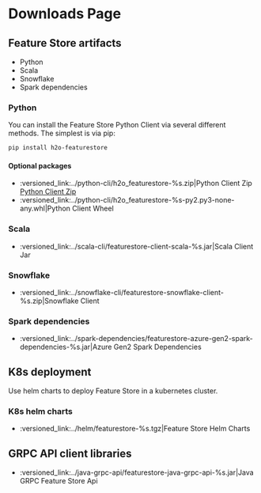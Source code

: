 # Downloads Page

## Feature Store artifacts

  - Python
  - Scala
  - Snowflake
  - Spark dependencies

### Python

You can install the Feature Store Python Client via several different
methods. The simplest is via pip:

``` bash
pip install h2o-featurestore
```

#### Optional packages

  - :versioned\_link:<span class="title-ref">../python-cli/h2o\_featurestore-%s.zip|Python
    Client Zip</span>
    [Python Client Zip](../python-cli/h2o\_featurestore-%s.zip "download")
  - :versioned\_link:<span class="title-ref">../python-cli/h2o\_featurestore-%s-py2.py3-none-any.whl|Python
    Client Wheel</span>

### Scala

  - :versioned\_link:<span class="title-ref">../scala-cli/featurestore-client-scala-%s.jar|Scala
    Client Jar</span>

### Snowflake

  - :versioned\_link:<span class="title-ref">../snowflake-cli/featurestore-snowflake-client-%s.zip|Snowflake
    Client</span>

### Spark dependencies

  - :versioned\_link:<span class="title-ref">../spark-dependencies/featurestore-azure-gen2-spark-dependencies-%s.jar|Azure
    Gen2 Spark Dependencies</span>

## K8s deployment

Use helm charts to deploy Feature Store in a kubernetes cluster.

### K8s helm charts

  - :versioned\_link:<span class="title-ref">../helm/featurestore-%s.tgz|Feature
    Store Helm Charts</span>

## GRPC API client libraries

  - :versioned\_link:<span class="title-ref">../java-grpc-api/featurestore-java-grpc-api-%s.jar|Java
    GRPC Feature Store Api</span>
